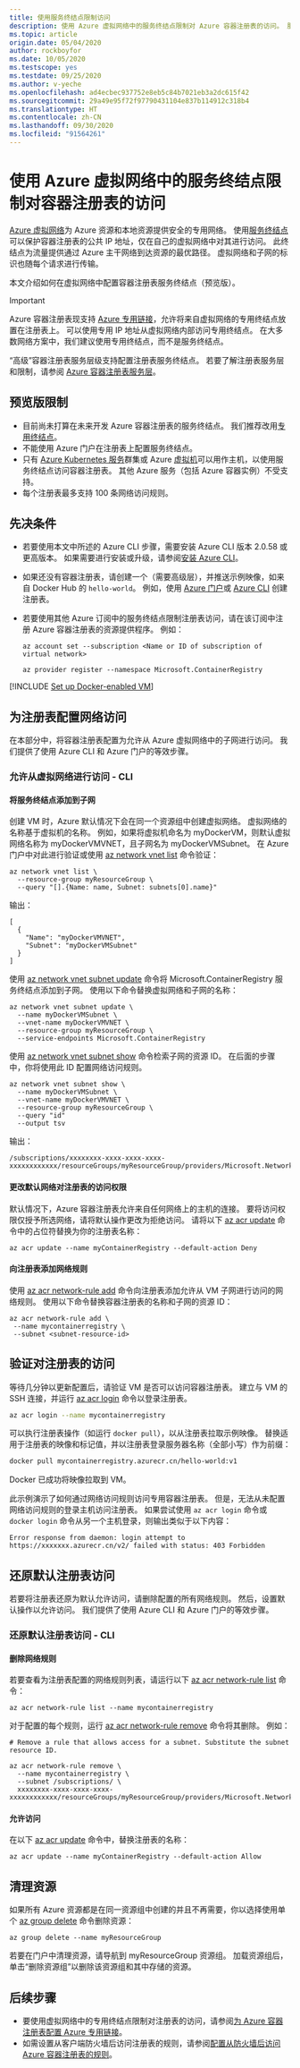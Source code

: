 ```yaml
---
title: 使用服务终结点限制访问
description: 使用 Azure 虚拟网络中的服务终结点限制对 Azure 容器注册表的访问。 服务终结点访问是高级服务层级的一项功能。
ms.topic: article
origin.date: 05/04/2020
author: rockboyfor
ms.date: 10/05/2020
ms.testscope: yes
ms.testdate: 09/25/2020
ms.author: v-yeche
ms.openlocfilehash: ad4ecbec937752e8eb5c84b7021eb3a2dc615f42
ms.sourcegitcommit: 29a49e95f72f97790431104e837b114912c318b4
ms.translationtype: HT
ms.contentlocale: zh-CN
ms.lasthandoff: 09/30/2020
ms.locfileid: "91564261"
---
```

<!--NOT AVAILABLE ON MOONCAKE TILL ON 09/30/2020-->
<!--FOLLOW THE GLOBAL LATEST INTRODUCE NOT SUITABLE TO AZURE CHINA-->
# <a name="restrict-access-to-a-container-registry-using-a-service-endpoint-in-an-azure-virtual-network"></a>使用 Azure 虚拟网络中的服务终结点限制对容器注册表的访问

[Azure 虚拟网络](../virtual-network/virtual-networks-overview.md)为 Azure 资源和本地资源提供安全的专用网络。 使用[服务终结点](../virtual-network/virtual-network-service-endpoints-overview.md)可以保护容器注册表的公共 IP 地址，仅在自己的虚拟网络中对其进行访问。 此终结点为流量提供通过 Azure 主干网络到达资源的最优路径。 虚拟网络和子网的标识也随每个请求进行传输。

本文介绍如何在虚拟网络中配置容器注册表服务终结点（预览版）。 

> [!IMPORTANT]
> Azure 容器注册表现支持 [Azure 专用链接](container-registry-private-link.md)，允许将来自虚拟网络的专用终结点放置在注册表上。 可以使用专用 IP 地址从虚拟网络内部访问专用终结点。 在大多数网络方案中，我们建议使用专用终结点，而不是服务终结点。

“高级”容器注册表服务层级支持配置注册表服务终结点。 若要了解注册表服务层和限制，请参阅 [Azure 容器注册表服务层](container-registry-skus.md)。

## <a name="preview-limitations"></a>预览版限制

* 目前尚未打算在未来开发 Azure 容器注册表的服务终结点。 我们推荐改用[专用终结点](container-registry-private-link.md)。
* 不能使用 Azure 门户在注册表上配置服务终结点。
* 只有 [Azure Kubernetes 服务](../aks/intro-kubernetes.md)群集或 Azure [虚拟机](../virtual-machines/linux/overview.md)可以用作主机，以使用服务终结点访问容器注册表。 其他 Azure 服务（包括 Azure 容器实例）不受支持。
* 每个注册表最多支持 100 条网络访问规则。

## <a name="prerequisites"></a>先决条件

* 若要使用本文中所述的 Azure CLI 步骤，需要安装 Azure CLI 版本 2.0.58 或更高版本。 如果需要进行安装或升级，请参阅[安装 Azure CLI][azure-cli]。

* 如果还没有容器注册表，请创建一个（需要高级层），并推送示例映像，如来自 Docker Hub 的 `hello-world`。 例如，使用 [Azure 门户][quickstart-portal]或 [Azure CLI][quickstart-cli] 创建注册表。 

* 若要使用其他 Azure 订阅中的服务终结点限制注册表访问，请在该订阅中注册 Azure 容器注册表的资源提供程序。 例如：

    ```azurecli
    az account set --subscription <Name or ID of subscription of virtual network>

    az provider register --namespace Microsoft.ContainerRegistry
    ``` 

[!INCLUDE [Set up Docker-enabled VM](../../includes/container-registry-docker-vm-setup.md)]

## <a name="configure-network-access-for-registry"></a>为注册表配置网络访问

在本部分中，将容器注册表配置为允许从 Azure 虚拟网络中的子网进行访问。 我们提供了使用 Azure CLI 和 Azure 门户的等效步骤。

### <a name="allow-access-from-a-virtual-network---cli"></a>允许从虚拟网络进行访问 - CLI

#### <a name="add-a-service-endpoint-to-a-subnet"></a>将服务终结点添加到子网

创建 VM 时，Azure 默认情况下会在同一个资源组中创建虚拟网络。 虚拟网络的名称基于虚拟机的名称。 例如，如果将虚拟机命名为 myDockerVM，则默认虚拟网络名称为 myDockerVMVNET，且子网名为 myDockerVMSubnet。 在 Azure 门户中对此进行验证或使用 [az network vnet list][az-network-vnet-list] 命令验证：

```azurecli
az network vnet list \
  --resource-group myResourceGroup \
  --query "[].{Name: name, Subnet: subnets[0].name}"
```

输出：

```console
[
  {
    "Name": "myDockerVMVNET",
    "Subnet": "myDockerVMSubnet"
  }
]
```

使用 [az network vnet subnet update][az-network-vnet-subnet-update] 命令将 Microsoft.ContainerRegistry 服务终结点添加到子网。 使用以下命令替换虚拟网络和子网的名称：

```azurecli
az network vnet subnet update \
  --name myDockerVMSubnet \
  --vnet-name myDockerVMVNET \
  --resource-group myResourceGroup \
  --service-endpoints Microsoft.ContainerRegistry
```

使用 [az network vnet subnet show][az-network-vnet-subnet-show] 命令检索子网的资源 ID。 在后面的步骤中，你将使用此 ID 配置网络访问规则。

```azurecli
az network vnet subnet show \
  --name myDockerVMSubnet \
  --vnet-name myDockerVMVNET \
  --resource-group myResourceGroup \
  --query "id"
  --output tsv
``` 

输出：

```
/subscriptions/xxxxxxxx-xxxx-xxxx-xxxx-xxxxxxxxxxxx/resourceGroups/myResourceGroup/providers/Microsoft.Network/virtualNetworks/myDockerVMVNET/subnets/myDockerVMSubnet
```

#### <a name="change-default-network-access-to-registry"></a>更改默认网络对注册表的访问权限

默认情况下，Azure 容器注册表允许来自任何网络上的主机的连接。 要将访问权限仅授予所选网络，请将默认操作更改为拒绝访问。 请将以下 [az acr update][az-acr-update] 命令中的占位符替换为你的注册表名称：

```azurecli
az acr update --name myContainerRegistry --default-action Deny
```

#### <a name="add-network-rule-to-registry"></a>向注册表添加网络规则

使用 [az acr network-rule add][az-acr-network-rule-add] 命令向注册表添加允许从 VM 子网进行访问的网络规则。 使用以下命令替换容器注册表的名称和子网的资源 ID： 

 ```azurecli
az acr network-rule add \
  --name mycontainerregistry \
  --subnet <subnet-resource-id>
```

## <a name="verify-access-to-the-registry"></a>验证对注册表的访问

等待几分钟以更新配置后，请验证 VM 是否可以访问容器注册表。 建立与 VM 的 SSH 连接，并运行 [az acr login][az-acr-login] 命令以登录注册表。 

```bash
az acr login --name mycontainerregistry
```

可以执行注册表操作（如运行 `docker pull`），以从注册表拉取示例映像。 替换适用于注册表的映像和标记值，并以注册表登录服务器名称（全部小写）作为前缀：

```bash
docker pull mycontainerregistry.azurecr.cn/hello-world:v1
``` 

Docker 已成功将映像拉取到 VM。

此示例演示了如何通过网络访问规则访问专用容器注册表。 但是，无法从未配置网络访问规则的登录主机访问注册表。 如果尝试使用 `az acr login` 命令或 `docker login` 命令从另一个主机登录，则输出类似于以下内容：

```Console
Error response from daemon: login attempt to https://xxxxxxx.azurecr.cn/v2/ failed with status: 403 Forbidden
```

## <a name="restore-default-registry-access"></a>还原默认注册表访问

若要将注册表还原为默认允许访问，请删除配置的所有网络规则。 然后，设置默认操作以允许访问。 我们提供了使用 Azure CLI 和 Azure 门户的等效步骤。

### <a name="restore-default-registry-access---cli"></a>还原默认注册表访问 - CLI

#### <a name="remove-network-rules"></a>删除网络规则

若要查看为注册表配置的网络规则列表，请运行以下 [az acr network-rule list][az-acr-network-rule-list] 命令：

```azurecli
az acr network-rule list --name mycontainerregistry 
```

对于配置的每个规则，运行 [az acr network-rule remove][az-acr-network-rule-remove] 命令将其删除。 例如：

```azurecli
# Remove a rule that allows access for a subnet. Substitute the subnet resource ID.

az acr network-rule remove \
  --name mycontainerregistry \
  --subnet /subscriptions/ \
  xxxxxxxx-xxxx-xxxx-xxxx-xxxxxxxxxxxx/resourceGroups/myResourceGroup/providers/Microsoft.Network/virtualNetworks/myDockerVMVNET/subnets/myDockerVMSubnet
```

#### <a name="allow-access"></a>允许访问

在以下 [az acr update][az-acr-update] 命令中，替换注册表的名称：
```azurecli
az acr update --name myContainerRegistry --default-action Allow
```

## <a name="clean-up-resources"></a>清理资源

如果所有 Azure 资源都是在同一资源组中创建的并且不再需要，你以选择使用单个 [az group delete](https://docs.azure.cn/cli/group#az-group-delete) 命令删除资源：

```azurecli
az group delete --name myResourceGroup
```

若要在门户中清理资源，请导航到 myResourceGroup 资源组。 加载资源组后，单击“删除资源组”以删除该资源组和其中存储的资源。

## <a name="next-steps"></a>后续步骤

* 要使用虚拟网络中的专用终结点限制对注册表的访问，请参阅[为 Azure 容器注册表配置 Azure 专用链接](container-registry-private-link.md)。
* 如需设置从客户端防火墙后访问注册表的规则，请参阅[配置从防火墙后访问 Azure 容器注册表的规则](container-registry-firewall-access-rules.md)。

<!-- IMAGES -->

[acr-subnet-service-endpoint]: ./media/container-registry-vnet/acr-subnet-service-endpoint.png

<!-- LINKS - External -->

[aci-helloworld]: https://hub.docker.com/r/microsoft/aci-helloworld/
[terms-of-use]: https://www.azure.cn/support/legal/subscription-agreement/
[kubectl]: https://kubernetes.io/docs/user-guide/kubectl/
[docker-linux]: https://docs.docker.com/engine/installation/#supported-platforms
[docker-login]: https://docs.docker.com/engine/reference/commandline/login/
[docker-mac]: https://docs.docker.com/docker-for-mac/
[docker-push]: https://docs.docker.com/engine/reference/commandline/push/
[docker-tag]: https://docs.docker.com/engine/reference/commandline/tag/
[docker-windows]: https://docs.docker.com/docker-for-windows/

<!-- LINKS - Internal -->

[azure-cli]: https://docs.azure.cn/cli/install-azure-cli
[az-acr-create]: https://docs.azure.cn/cli/acr#az-acr-create
[az-acr-show]: https://docs.azure.cn/cli/acr#az-acr-show
[az-acr-repository-show]: https://docs.azure.cn/cli/acr/repository#az-acr-repository-show
[az-acr-repository-list]: https://docs.azure.cn/cli/acr/repository#az-acr-repository-list
[az-acr-login]: https://docs.azure.cn/cli/acr#az-acr-login
[az-acr-network-rule-add]: https://docs.azure.cn/cli/acr/network-rule/#az-acr-network-rule-add
[az-acr-network-rule-remove]: https://docs.azure.cn/cli/acr/network-rule/#az-acr-network-rule-remove
[az-acr-network-rule-list]: https://docs.azure.cn/cli/acr/network-rule/#az-acr-network-rule-list
[az-acr-run]: https://docs.azure.cn/cli/acr#az-acr-run
[az-acr-update]: https://docs.azure.cn/cli/acr#az-acr-update
[az-ad-sp-create-for-rbac]: https://docs.azure.cn/cli/ad/sp#az-ad-sp-create-for-rbac
[az-group-create]: https://docs.azure.cn/cli/group
[az-role-assignment-create]: https://docs.azure.cn/cli/role/assignment#az-role-assignment-create
[az-vm-create]: https://docs.azure.cn/cli/vm#az-vm-create
[az-network-vnet-subnet-show]: https://docs.azure.cn/cli/network/vnet/subnet/#az-network-vnet-subnet-show
[az-network-vnet-subnet-update]: https://docs.azure.cn/cli/network/vnet/subnet/#az-network-vnet-subnet-update
[az-network-vnet-subnet-show]: https://docs.azure.cn/cli/network/vnet/subnet/#az-network-vnet-subnet-show
[az-network-vnet-list]: https://docs.azure.cn/cli/network/vnet/#az-network-vnet-list
[quickstart-portal]: container-registry-get-started-portal.md
[quickstart-cli]: container-registry-get-started-azure-cli.md
[azure-portal]: https://portal.azure.cn

<!-- Update_Description: update meta properties, wording update, update link -->